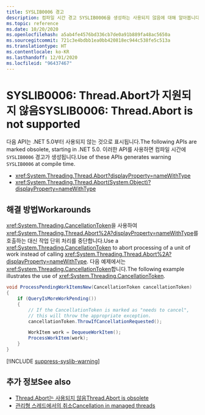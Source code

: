 ```yaml
---
title: SYSLIB0006 경고
description: 컴파일 시간 경고 SYSLIB0006을 생성하는 사용되지 않음에 대해 알아봅니다.
ms.topic: reference
ms.date: 10/20/2020
ms.openlocfilehash: a5ab4fe4576bd336cb7de0a91b889fa48ac5650a
ms.sourcegitcommit: 721c3e4bdbb1ea0bb420818ec944c538fe5c513a
ms.translationtype: HT
ms.contentlocale: ko-KR
ms.lasthandoff: 12/01/2020
ms.locfileid: "96437467"
---
```

# <a name="syslib0006-threadabort-is-not-supported"></a><span data-ttu-id="f3c57-103">SYSLIB0006: Thread.Abort가 지원되지 않음</span><span class="sxs-lookup"><span data-stu-id="f3c57-103">SYSLIB0006: Thread.Abort is not supported</span></span>

<span data-ttu-id="f3c57-104">다음 API는 .NET 5.0부터 사용되지 않는 것으로 표시됩니다.</span><span class="sxs-lookup"><span data-stu-id="f3c57-104">The following APIs are marked obsolete, starting in .NET 5.0.</span></span> <span data-ttu-id="f3c57-105">이러한 API를 사용하면 컴파일 시간에 `SYSLIB0006` 경고가 생성됩니다.</span><span class="sxs-lookup"><span data-stu-id="f3c57-105">Use of these APIs generates warning `SYSLIB0006` at compile time.</span></span>

- <xref:System.Threading.Thread.Abort?displayProperty=nameWithType>
- <xref:System.Threading.Thread.Abort(System.Object)?displayProperty=nameWithType>

## <a name="workarounds"></a><span data-ttu-id="f3c57-106">해결 방법</span><span class="sxs-lookup"><span data-stu-id="f3c57-106">Workarounds</span></span>

<span data-ttu-id="f3c57-107"><xref:System.Threading.CancellationToken>을 사용하여 <xref:System.Threading.Thread.Abort%2A?displayProperty=nameWithType>를 호출하는 대신 작업 단위 처리를 중단합니다.</span><span class="sxs-lookup"><span data-stu-id="f3c57-107">Use a <xref:System.Threading.CancellationToken> to abort processing of a unit of work instead of calling <xref:System.Threading.Thread.Abort%2A?displayProperty=nameWithType>.</span></span> <span data-ttu-id="f3c57-108">다음 예제에서는 <xref:System.Threading.CancellationToken>합니다.</span><span class="sxs-lookup"><span data-stu-id="f3c57-108">The following example illustrates the use of <xref:System.Threading.CancellationToken>.</span></span>

```csharp
void ProcessPendingWorkItemsNew(CancellationToken cancellationToken)
{
    if (QueryIsMoreWorkPending())
    {
        // If the CancellationToken is marked as "needs to cancel",
        // this will throw the appropriate exception.
        cancellationToken.ThrowIfCancellationRequested();

        WorkItem work = DequeueWorkItem();
        ProcessWorkItem(work);
    }
}
```

[!INCLUDE [suppress-syslib-warning](../../../includes/suppress-syslib-warning.md)]

## <a name="see-also"></a><span data-ttu-id="f3c57-109">추가 정보</span><span class="sxs-lookup"><span data-stu-id="f3c57-109">See also</span></span>

- [<span data-ttu-id="f3c57-110">Thread.Abort는 사용되지 않음</span><span class="sxs-lookup"><span data-stu-id="f3c57-110">Thread.Abort is obsolete</span></span>](core-libraries/5.0/thread-abort-obsolete.md)
- [<span data-ttu-id="f3c57-111">관리형 스레드에서의 취소</span><span class="sxs-lookup"><span data-stu-id="f3c57-111">Cancellation in managed threads</span></span>](../../standard/threading/cancellation-in-managed-threads.md)
